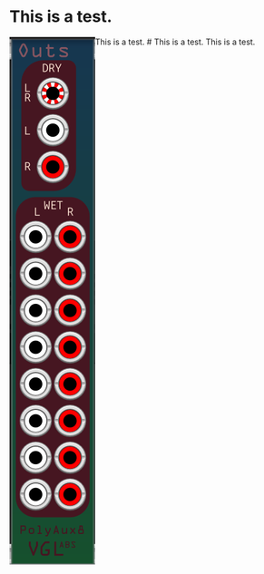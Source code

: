 # This is a test.

<img align="left" src="Outs.png">
This is a test.
# This is a test.
This is a test.

